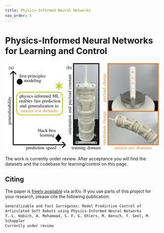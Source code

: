 ```yaml
---
title: Physics-Informed Neural Networks
nav_order: 5
---
```


# Physics-Informed Neural Networks for Learning and Control
<p align="center">
<img src="images/../../images/pinn_cover.png" width=600>
</p>

The work is currently under review. After acceptance you will find the datasets and the codebase for learning/control on this page.

## Citing
The paper is [freely available](https://arxiv.org/abs/2502.01916) via arXiv. If you use parts of this project for your research, please cite the following publication:
```
Generalizable and Fast Surrogates: Model Predictive Control of Articulated Soft Robots using Physics-Informed Neural Networks
T.-L. Habich, A. Mohammad, S. F. G. Ehlers, M. Bensch, T. Seel, M. Schappler
Currently under review
```
